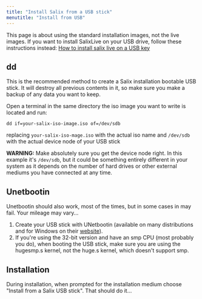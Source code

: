 ```yaml
---
title: "Install Salix from a USB stick"
menutitle: "Install from USB"
---
```


This page is about using the standard installation images, not the live
images. If you want to install SalixLive on your USB drive, follow these
instructions instead: [How to install salix live on a USB
key](/faq/salixlive)

dd
--

This is the recommended method to create a Salix installation bootable
USB stick. It will destroy all previous contents in it, so make sure you
make a backup of any data you want to keep.

Open a terminal in the same directory the iso image you want to write is
located and run:

```none
dd if=your-salix-iso-image.iso of=/dev/sdb
```

replacing `your-salix-iso-mage.iso` with the actual iso name and
`/dev/sdb` with the actual device node of your USB stick

**WARNING:** Make absolutely sure you get the device node right. In this
example it's `/dev/sdb`, but it could be something entirely different in
your system as it depends on the number of hard drives or other external
mediums you have connected at any time.

Unetbootin
----------

Unetbootin should also work, most of the times, but in some cases in may
fail. Your mileage may vary...

1.  Create your USB stick with UNetbootin (available on many
    distributions and for Windows on their
    [website](http://unetbootin.sourceforge.net/)).
2.  If you're using the 32-bit version and have an smp CPU (most
    probably you do), when booting the USB stick, make sure you are
    using the hugesmp.s kernel, not the huge.s kernel, which doesn't
    support smp.

Installation
------------

During installation, when prompted for the installation medium choose
"Install from a Salix USB stick". That should do it...

